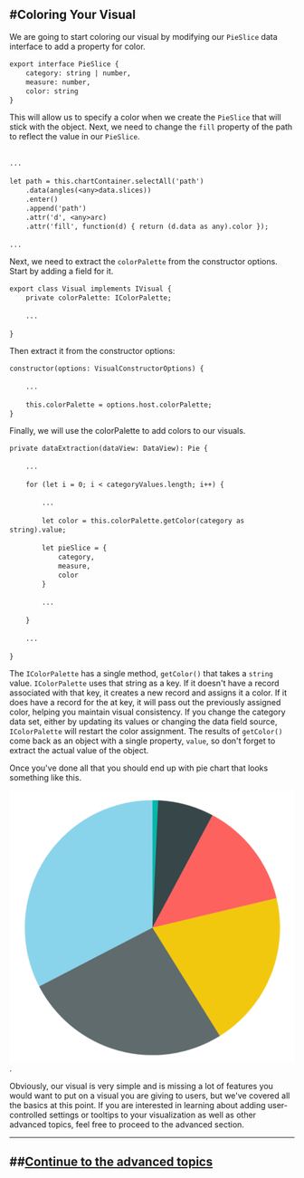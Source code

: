 #Coloring Your Visual
---
We are going to start coloring our visual by modifying our `PieSlice` data interface to add a property for color.

```
export interface PieSlice {
    category: string | number,
    measure: number,
    color: string
}
```

This will allow us to specify a color when we create the `PieSlice` that will stick with the object. Next, we need to change the `fill` property of the path to reflect the value in our `PieSlice`.

```

...

let path = this.chartContainer.selectAll('path')
    .data(angles(<any>data.slices))
    .enter()
    .append('path')
    .attr('d', <any>arc)
    .attr('fill', function(d) { return (d.data as any).color });

...

```
Next, we need to extract the `colorPalette` from the constructor options. Start by adding a field for it.

```
export class Visual implements IVisual {
    private colorPalette: IColorPalette;

    ...

}
```

Then extract it from the constructor options:

```
constructor(options: VisualConstructorOptions) {

    ...

    this.colorPalette = options.host.colorPalette;
}
```

Finally, we will use the colorPalette to add colors to our visuals.
```
private dataExtraction(dataView: DataView): Pie {

    ...

    for (let i = 0; i < categoryValues.length; i++) {

        ...

        let color = this.colorPalette.getColor(category as string).value;

        let pieSlice = {
            category,
            measure,
            color
        }

        ...

    }

    ...

}
```

The `IColorPalette` has a single method, `getColor()` that takes a `string` value. `IColorPalette` uses that string as a key. If it doesn't have a record associated with that key, it creates a new record and assigns it a color. If it does have a record for the at key, it will pass out the previously assigned color, helping you maintain visual consistency. If you change the category data set, either by updating its values or changing the data field source, `IColorPalette` will restart the color assignment. The results of `getColor()` come back as an object with a single property, `value`, so don't forget to extract the actual value of the object.

Once you've done all that you should end up with pie chart that looks something like this.

![A colorful pie chart.](/img/ColoredPieChart.png).

Obviously, our visual is very simple and is missing a lot of features you would want to put on a visual you are giving to users, but we've covered all the basics at this point. If you are interested in learning about adding user-controlled settings or tooltips to your visualization as well as other advanced topics, feel free to proceed to the advanced section.

---
##**[Continue to the advanced topics](/docs/advanced/1-AdvancedTopics.md)**
---
